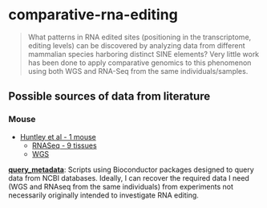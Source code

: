 # comparative-rna-editing

> What patterns in RNA edited sites (positioning in the transcriptome, editing levels) can be
> discovered by analyzing data from different mammalian species harboring distinct SINE elements?
> Very little work has been done to apply comparative genomics to this phenomenon
> using both WGS and RNA-Seq from the same individuals/samples.

## Possible sources of data from literature

### Mouse

- [Huntley et al - 1 mouse](http://www.ncbi.nlm.nih.gov/pmc/articles/PMC4714477/)
	* [RNASeq - 9 tissues](http://www.ncbi.nlm.nih.gov/geo/query/acc.cgi?acc=GSE74747)
	* [WGS](http://www.ebi.ac.uk/ena/data/view/ERP010840)

[**query_metadata**](./query_metadata/query_metadata.md): Scripts using Bioconductor packages
designed to query data from NCBI databases. Ideally, I can recover the required data I need (WGS
and RNAseq from the same individuals) from experiments not necessarily originally intended to
investigate RNA editing.
